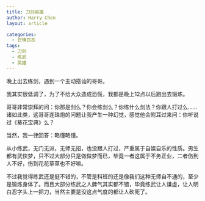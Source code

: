```yaml
---
title: 刀剑英雄
author: Harry Chen
layout: article

categories:
  - 世情百态
tags:
  - 刀剑
  - 练武
  - 英雄
---
```


  晚上出去练剑，遇到一个主动搭讪的哥哥。

  我其实很低调了，为了不给大众造成恐慌，我都是晚上12点以后跑出去锻炼。

  哥哥非常崇拜的问：你那是剑么？你会练剑么？你练什么剑法？你跟人打过么……诸如此类，这哥哥连珠炮的问题让我产生一种幻觉，感觉他会附耳过来问：你听说过《葵花宝典》么？

  当然，我一律回答：略懂略懂。

  从小练武，无门无派，无师无招，也没跟人打过，严重属于自娱自乐的性质。男生都有武侠梦，只不过大部分只是做做梦而已，毕竟一者这属于不务正业，二者伤到人不好，伤到花花草草也不好嘛。

  不过我觉得练武还是挺不错的，不管是科班的还是像我们这种无师自不通的，至少是锻炼身体了。而且大部分练武之人脾气其实都不错，毕竟练武让人谦虚，让人明白忍字头上一把刀，当然主要是没这点气度的都让人砍死了。
